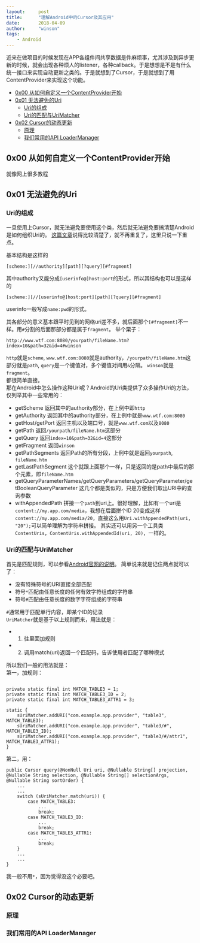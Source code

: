 ```yaml
---
layout:     post
title:      "理解Android中的Cursor及其应用"
date:       2018-04-09
author:     "winson"
tags:
    - Android
---
```


近来在做项目的时候发现在APP各组件间共享数据是件麻烦事，尤其涉及到异步更新的时候，就会出现各种烦人的listener，各种callback。于是想想是不是有什么统一接口来实现自动更新之类的。于是就想到了Cursor，于是就想到了用ContentProvider来实现这个功能。
<!-- TOC -->

- [0x00 从如何自定义一个ContentProvider开始](#0x00-从如何自定义一个contentprovider开始)
- [0x01 无法避免的Uri](#0x01-无法避免的uri)
    - [Uri的组成](#uri的组成)
    - [Uri的匹配与UriMatcher](#uri的匹配与urimatcher)
- [0x02 Cursor的动态更新](#0x02-cursor的动态更新)
    - [原理](#原理)
    - [我们常用的API LoaderManager](#我们常用的api-loadermanager)

<!-- /TOC -->
## 0x00 从如何自定义一个ContentProvider开始
就像网上很多教程

## 0x01 无法避免的Uri
### Uri的组成
一旦使用上Cursor，就无法避免要使用这个类，然后就无法避免要搞清楚Android是如何组织Uri的。
[这篇文章](https://blog.csdn.net/harvic880925/article/details/44679239)说得比较清楚了，就不再重复了，这里只说一下重点。

基本结构是这样的

```
[scheme:][//authority][path][?query][#fragment]
```

其中authority又能分成`[userinfo@]host:port`的形式，所以其结构也可以是这样的
```
[scheme:][//[userinfo@]host:port][path][?query][#fragment]
```
userinfo一般写成`name:pwd`的形式。

其各部分的意义基本跟平时见到的网络uri差不多，就后面那个`[#fragment]`不一样。用`#`分割的后面那部分都是属于`fragment`。
举个栗子：
```
http://www.wtf.com:8080/yourpath/fileName.htm?index=10&path=32&id=4#winson
```

`http`就是`scheme`, `www.wtf.com:8080`就是authority，`/yourpath/fileName.htm`这部分就是`path`, `query`是一个键值对，多个键值对间用`&`分隔。
`winson`就是`fragment`。
<br>
都很简单直接。
<br>
那在Android中怎么操作这种Uri呢？Android的Uri类提供了众多操作Uri的方法，仅列举其中一些常用的：

- getScheme
  返回其中的authority部分，在上例中即`http`
- getAuthority
  返回其中的authority部分，在上例中就是`www.wtf.com:8080`
- getHost/getPort
  返回主机以及端口号，就是`www.wtf.com`以及`8080`
- getPath
  返回`/yourpath/fileName.htm`这部分
- getQuery 
  返回`index=10&path=32&id=4`这部分
- getFragment
  返回`winson`
- getPathSegments
  返回Path的所有分段，上例中就是返回`yourpath`, `fileName.htm`
- getLastPathSegment
  这个就跟上面那个一样，只是返回的是path中最后的那个元素，即`fileName.htm`
- getQueryParameterNames/getQueryParameters/getQueryParameter/getBooleanQueryParameter
  这几个都是类似的，只是方便我们取出URI中的查询参数
- withAppendedPath
  拼接一个`path`到uri上。很好理解，比如有一个uri是`content://my.app.com/media`，我想在后面拼个ID 20变成这样`content://my.app.com/media/20`，直接这么用`Uri.withAppendedPath(uri, "20");`可以简单理解为字符串拼接。
  其实还可以用另一个工具类`ContentUris`，`ContentUris.withAppendedId(uri, 20)`，一样的。

### Uri的匹配与UriMatcher
首先是匹配规则，可以参看[Android官网的说明](https://developer.android.com/guide/topics/providers/content-provider-creating.html?hl=zh-cn)。
简单说来就是记住两点就可以了：
- 没有特殊符号的URI直接全部匹配
- 符号`*`匹配由任意长度的任何有效字符组成的字符串
- 符号`#`匹配由任意长度的数字字符组成的字符串

`#`通常用于匹配单行内容，即某个ID的记录
<br>
`UriMatcher`就是基于以上规则而来，用法就是：
- 1. 往里面加规则
- 2. 调用match(uri)返回一个匹配码，告诉使用者匹配了哪种模式

所以我们一般的用法就是：<br>
第一，加规则：<br>
```

private static final int MATCH_TABLE3 = 1;
private static final int MATCH_TABLE3_ID = 2;
private static final int MATCH_TABLE3_ATTR1 = 3;

static {
    sUriMatcher.addURI("com.example.app.provider", "table3", MATCH_TABLE3);
    sUriMatcher.addURI("com.example.app.provider", "table3/#", MATCH_TABLE3_ID);
    sUriMatcher.addURI("com.example.app.provider", "table3/#/attr1", MATCH_TABLE3_ATTR1);
}
```
第二，用：<br>
```
public Cursor query(@NonNull Uri uri, @Nullable String[] projection, @Nullable String selection, @Nullable String[] selectionArgs, @Nullable String sortOrder) {
    ...
    ...
    switch (sUriMatcher.match(uri)) {
        case MATCH_TABLE3:
            ...
            break;
        case MATCH_TABLE3_ID:
            ...
            break;
        case MATCH_TABLE3_ATTR1:
            ...
            break;
    }
    ...
    ...
}
```

我一般不用`*`，因为觉得没这个必要吧。

## 0x02 Cursor的动态更新
### 原理
### 我们常用的API LoaderManager